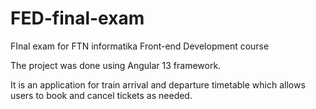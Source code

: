 # FED-final-exam
FInal exam for FTN informatika Front-end Development course

The project was done using Angular 13 framework.

It is an application for train arrival and departure timetable which allows users to book and cancel tickets as needed.
